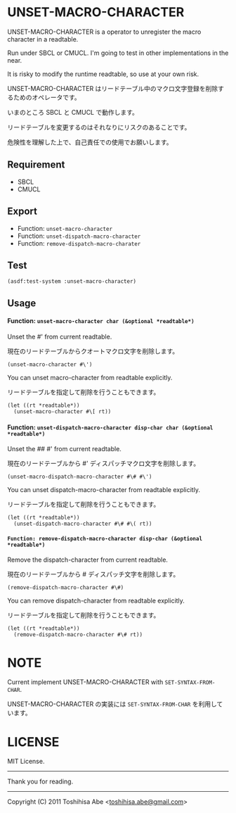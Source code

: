 
UNSET-MACRO-CHARACTER
=====================

UNSET-MACRO-CHARACTER is a operator to unregister the macro character in a readtable.

Run under SBCL or CMUCL. I'm going to test in other implementations in the near.

It is risky to modify the runtime readtable, so use at your own risk.


UNSET-MACRO-CHARACTER はリードテーブル中のマクロ文字登録を削除するためのオペレータです。

いまのところ SBCL と CMUCL で動作します。

リードテーブルを変更するのはそれなりにリスクのあることです。

危険性を理解した上で、自己責任での使用でお願いします。



Requirement
-----------
* SBCL
* CMUCL

Export
------
* Function: `unset-macro-character`
* Function: `unset-dispatch-macro-character`
* Function: `remove-dispatch-macro-charater`


Test
----

    (asdf:test-system :unset-macro-character)



Usage
-----


#### Function: `unset-macro-character char (&optional *readtable*)`


Unset the #\' from current readtable.

現在のリードテーブルからクオートマクロ文字を削除します。

    (unset-macro-character #\')

You can unset macro-character from readtable explicitly.

リードテーブルを指定して削除を行うこともできます。

    (let ((rt *readtable*))
      (unset-macro-character #\[ rt))



#### Function: `unset-dispatch-macro-character disp-char char (&optional *readtable*)`


Unset the #\# #\' from current readtable.

現在のリードテーブルから #' ディスパッチマクロ文字を削除します。

    (unset-macro-dispatch-macro-character #\# #\')

You can unset dispatch-macro-character from readtable explicitly.

リードテーブルを指定して削除を行うこともできます。


    (let ((rt *readtable*))
      (unset-dispatch-macro-character #\# #\( rt))


#### `Function: remove-dispatch-macro-character disp-char (&optional *readtable*)`


Remove the dispatch-character from current readtable.

現在のリードテーブルから # ディスパッチ文字を削除します。


    (remove-dispatch-macro-character #\#)

You can remove dispatch-character from readtable explicitly.

リードテーブルを指定して削除を行うこともできます。


    (let ((rt *readtable*))
      (remove-dispatch-macro-character #\# rt))


NOTE
====

Current implement UNSET-MACRO-CHARACTER with `SET-SYNTAX-FROM-CHAR`.

UNSET-MACRO-CHARACTER の実装には `SET-SYNTAX-FROM-CHAR` を利用しています。


LICENSE
=======

MIT License.

----

Thank you for reading.

----
Copyright (C) 2011 Toshihisa Abe <<toshihisa.abe@gmail.com>>
